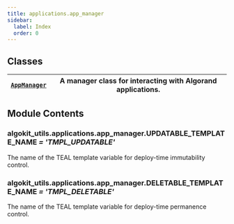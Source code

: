 ```yaml
---
title: applications.app_manager
sidebar:
  label: Index
  order: 0
---
```


## Classes

| [`AppManager`](AppManager.md#algokit_utils.applications.app_manager.AppManager) | A manager class for interacting with Algorand applications. |
| ------------------------------------------------------------------------------- | ----------------------------------------------------------- |

## Module Contents

### algokit_utils.applications.app_manager.UPDATABLE_TEMPLATE_NAME _= 'TMPL_UPDATABLE'_

The name of the TEAL template variable for deploy-time immutability control.

### algokit_utils.applications.app_manager.DELETABLE_TEMPLATE_NAME _= 'TMPL_DELETABLE'_

The name of the TEAL template variable for deploy-time permanence control.
